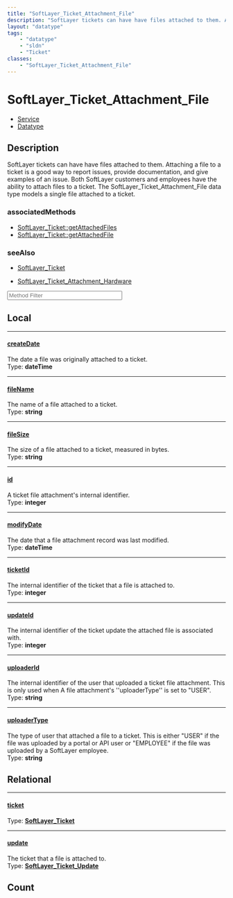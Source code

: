 ```yaml
---
title: "SoftLayer_Ticket_Attachment_File"
description: "SoftLayer tickets can have have files attached to them. Attaching a file to a ticket is a good way to report issues, pro... "
layout: "datatype"
tags:
    - "datatype"
    - "sldn"
    - "Ticket"
classes:
    - "SoftLayer_Ticket_Attachment_File"
---
```


# SoftLayer_Ticket_Attachment_File
<div id='service-datatype'>
    <ul id='sldn-reference-tabs'>
    <li id='service'> <a href='/reference/services/SoftLayer_Ticket_Attachment_File' >Service</a></li>    <li id='datatype'> <a href='/reference/datatypes/SoftLayer_Ticket_Attachment_File' >Datatype</a></li>
    </ul>
</div>

## Description 
SoftLayer tickets can have have files attached to them. Attaching a file to a ticket is a good way to report issues, provide documentation, and give examples of an issue. Both SoftLayer customers and employees have the ability to attach files to a ticket. The SoftLayer_Ticket_Attachment_File data type models a single file attached to a ticket. 


### associatedMethods

*  [SoftLayer_Ticket::getAttachedFiles](/reference/services/SoftLayer_Ticket/getAttachedFiles )
*  [SoftLayer_Ticket::getAttachedFile](/reference/services/SoftLayer_Ticket/getAttachedFile )



### seeAlso

* [SoftLayer_Ticket](/reference/datatypes/SoftLayer_Ticket )


* [SoftLayer_Ticket_Attachment_Hardware](/reference/datatypes/SoftLayer_Ticket_Attachment_Hardware )




<!-- Service Filer BEGIN -->
<div class="view-filters">
        <div class="clearfix">
            <div class="search-input-box">
                <input placeholder="Method Filter" onkeyup="titleSearch(inputId='prop-input', divId='properties', elementClass='prop-row')" 
                    type="text" id="prop-input" value="" size="30" maxlength="128" class="form-text">
            </div>
        </div>
</div>
<!-- Service Filer END -->

<div id="properties" class="content">
<div id="localProperties" class="prop-content" >

## Local
-----
[createDate]: #createdate
#### [createDate]
The date a file was originally attached to a ticket.  
<span class="type-label">Type: </span>**dateTime**

-----
[fileName]: #filename
#### [fileName]
The name of a file attached to a ticket.  
<span class="type-label">Type: </span>**string**

-----
[fileSize]: #filesize
#### [fileSize]
The size of a file attached to a ticket, measured in bytes.  
<span class="type-label">Type: </span>**string**

-----
[id]: #id
#### [id]
A ticket file attachment's internal identifier.  
<span class="type-label">Type: </span>**integer**

-----
[modifyDate]: #modifydate
#### [modifyDate]
The date that a file attachment record was last modified.  
<span class="type-label">Type: </span>**dateTime**

-----
[ticketId]: #ticketid
#### [ticketId]
The internal identifier of the ticket that a file is attached to.  
<span class="type-label">Type: </span>**integer**

-----
[updateId]: #updateid
#### [updateId]
The internal identifier of the ticket update the attached file is associated with.   
<span class="type-label">Type: </span>**integer**

-----
[uploaderId]: #uploaderid
#### [uploaderId]
The internal identifier of the user that uploaded a ticket file attachment. This is only used when A file attachment's ''uploaderType'' is set to "USER".   
<span class="type-label">Type: </span>**string**

-----
[uploaderType]: #uploadertype
#### [uploaderType]
The type of user that attached a file to a ticket. This is either "USER" if the file was uploaded by a portal or API user or "EMPLOYEE" if the file was uploaded by a SoftLayer employee.   
<span class="type-label">Type: </span>**string**

</div>
<!-- LOCAL PROPERTY END -->

<div id="relationalProperties"  class="prop-content" >

## Relational
-----
[ticket]: #ticket
#### [ticket]
  
<span class="type-label">Type: </span>**<a href='/reference/datatypes/SoftLayer_Ticket'>SoftLayer_Ticket </a>**

-----
[update]: #update
#### [update]
The ticket that a file is attached to.  
<span class="type-label">Type: </span>**<a href='/reference/datatypes/SoftLayer_Ticket_Update'>SoftLayer_Ticket_Update </a>**


## Count
</div>


